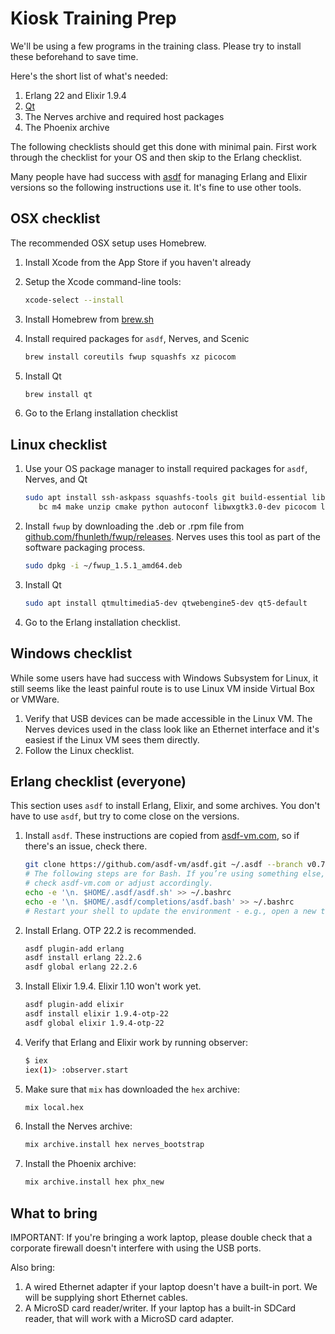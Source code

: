# Kiosk Training Prep

We'll be using a few programs in the training class. Please try to install these
beforehand to save time.

Here's the short list of what's needed:

1. Erlang 22 and Elixir 1.9.4
2. [Qt](https://www.qt.io/)
3. The Nerves archive and required host packages
4. The Phoenix archive

The following checklists should get this done with minimal pain. First work
through the checklist for your OS and then skip to the Erlang checklist.

Many people have had success with [asdf](https://asdf-vm.com/) for managing
Erlang and Elixir versions so the following instructions use it. It's fine to
use other tools.

## OSX checklist

The recommended OSX setup uses Homebrew.

1. Install Xcode from the App Store if you haven't already
2. Setup the Xcode command-line tools:

    ```sh
    xcode-select --install
    ```

3. Install Homebrew from [brew.sh](https://brew.sh)
4. Install required packages for `asdf`, Nerves, and Scenic

    ```sh
    brew install coreutils fwup squashfs xz picocom
    ```

5. Install Qt

    ```sh
    brew install qt
    ```

6. Go to the Erlang installation checklist

## Linux checklist

1. Use your OS package manager to install required packages for `asdf`, Nerves,
   and Qt

    ```sh
    sudo apt install ssh-askpass squashfs-tools git build-essential libssl-dev libncurses5-dev \
       bc m4 make unzip cmake python autoconf libwxgtk3.0-dev picocom libmnl-dev
    ```

2. Install `fwup` by downloading the .deb or .rpm file from
   [github.com/fhunleth/fwup/releases](https://github.com/fhunleth/fwup/releases).
   Nerves uses this tool as part of the software packaging process.

   ```sh
   sudo dpkg -i ~/fwup_1.5.1_amd64.deb
   ```

3. Install Qt

   ```sh
   sudo apt install qtmultimedia5-dev qtwebengine5-dev qt5-default
   ```

4. Go to the Erlang installation checklist.

## Windows checklist

While some users have had success with Windows Subsystem for Linux, it still
seems like the least painful route is to use Linux VM inside Virtual Box or
VMWare.

1. Verify that USB devices can be made accessible in the Linux VM. The Nerves
   devices used in the class look like an Ethernet interface and it's easiest if
   the Linux VM sees them directly.
2. Follow the Linux checklist.

## Erlang checklist (everyone)

This section uses `asdf` to install Erlang, Elixir, and some archives. You don't
have to use `asdf`, but try to come close on the versions.

1. Install `asdf`. These instructions are copied from
   [asdf-vm.com](https://asdf-vm.com/#/core-manage-asdf-vm), so if there's an
   issue, check there.

    ```sh
    git clone https://github.com/asdf-vm/asdf.git ~/.asdf --branch v0.7.6
    # The following steps are for Bash. If you’re using something else,
    # check asdf-vm.com or adjust accordingly.
    echo -e '\n. $HOME/.asdf/asdf.sh' >> ~/.bashrc
    echo -e '\n. $HOME/.asdf/completions/asdf.bash' >> ~/.bashrc
    # Restart your shell to update the environment - e.g., open a new tab
    ```

2. Install Erlang. OTP 22.2 is recommended.

    ```sh
    asdf plugin-add erlang
    asdf install erlang 22.2.6
    asdf global erlang 22.2.6
    ```

3. Install Elixir 1.9.4. Elixir 1.10 won't work yet.

    ```sh
    asdf plugin-add elixir
    asdf install elixir 1.9.4-otp-22
    asdf global elixir 1.9.4-otp-22
    ```

4. Verify that Erlang and Elixir work by running observer:

    ```sh
    $ iex
    iex(1)> :observer.start
    ```

5. Make sure that `mix` has downloaded the `hex` archive:

   ```sh
   mix local.hex
   ```

6. Install the Nerves archive:

   ```sh
   mix archive.install hex nerves_bootstrap
   ```

7. Install the Phoenix archive:

   ```sh
   mix archive.install hex phx_new
   ```

## What to bring

IMPORTANT: If you're bringing a work laptop, please double check that a corporate firewall
doesn't interfere with using the USB ports.

Also bring:

1. A wired Ethernet adapter if your laptop doesn't have a built-in port. We will be supplying short Ethernet cables.
2. A MicroSD card reader/writer. If your laptop has a built-in SDCard reader, that will work with a MicroSD card adapter.
